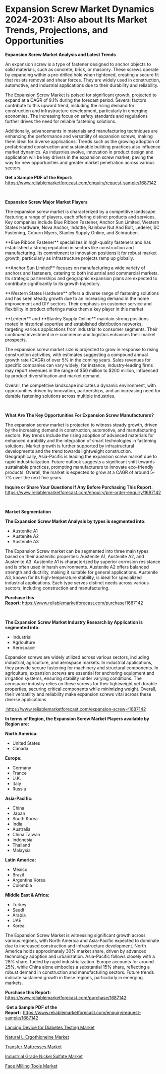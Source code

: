 <p><h1>Expansion Screw Market Dynamics 2024-2031: Also about Its Market Trends, Projections, and Opportunities</h1></p><p><strong>Expansion Screw Market Analysis and Latest Trends</strong></p>
<p><p>An expansion screw is a type of fastener designed to anchor objects to solid materials, such as concrete, brick, or masonry. These screws operate by expanding within a pre-drilled hole when tightened, creating a secure fit that resists removal and shear forces. They are widely used in construction, automotive, and industrial applications due to their durability and reliability.</p><p>The Expansion Screw Market is poised for significant growth, projected to expand at a CAGR of 9.1% during the forecast period. Several factors contribute to this upward trend, including the rising demand for construction and infrastructure development, particularly in emerging economies. The increasing focus on safety standards and regulations further drives the need for reliable fastening solutions.</p><p>Additionally, advancements in materials and manufacturing techniques are enhancing the performance and versatility of expansion screws, making them ideal for diverse applications. Trends such as the growing adoption of prefabricated construction and sustainable building practices also influence market dynamics. As industries evolve, innovation in product design and application will be key drivers in the expansion screw market, paving the way for new opportunities and greater market penetration across various sectors.</p></p>
<p><strong>Get a Sample PDF of the Report:&nbsp;</strong> <a href="https://www.reliablemarketforecast.com/enquiry/request-sample/1687142?utm_campaign=1129&utm_medium=2&utm_source=Github&utm_content=ia&utm_term=16102024&utm_id=expansion-screw">https://www.reliablemarketforecast.com/enquiry/request-sample/1687142</a></p>
<p>&nbsp;</p>
<p><strong>Expansion Screw Major Market Players</strong></p>
<p><p>The expansion screw market is characterized by a competitive landscape featuring a range of players, each offering distinct products and services. Key companies include Blue Ribbon Fastener, Anchor Sun Limited, Western States Hardware, Nova Anchor, lhdottie, Rainbow Nut And Bolt, Lederer, SC Fastening, Coburn Myers, Stanley Supply Online, and Schrauben.</p><p>**Blue Ribbon Fastener** specializes in high-quality fasteners and has established a strong reputation in sectors like construction and manufacturing. Its commitment to innovation positions it for robust market growth, particularly as infrastructure projects ramp up globally.</p><p>**Anchor Sun Limited** focuses on manufacturing a wide variety of anchors and fasteners, catering to both industrial and commercial markets. Its strategic partnerships and geographic expansion plans are expected to contribute significantly to its growth trajectory.</p><p>**Western States Hardware** offers a diverse range of fastening solutions and has seen steady growth due to an increasing demand in the home improvement and DIY sectors. Their emphasis on customer service and flexibility in product offerings make them a key player in this market.</p><p>**Lederer** and **Stanley Supply Online** maintain strong positions rooted in historical expertise and established distribution networks, targeting various applications from industrial to consumer segments. Their continued investment in e-commerce and logistics enhances their market prospects.</p><p>The expansion screw market size is projected to grow in response to rising construction activities, with estimates suggesting a compound annual growth rate (CAGR) of over 5% in the coming years. Sales revenues for specific companies can vary widely; for instance, industry-leading firms may report revenues in the range of $50 million to $200 million, influenced by product diversification and market demand.</p><p>Overall, the competitive landscape indicates a dynamic environment, with opportunities driven by innovation, partnerships, and an increasing need for durable fastening solutions across multiple industries.</p></p>
<p>&nbsp;</p>
<p><strong>What Are The Key Opportunities For Expansion Screw Manufacturers?</strong></p>
<p><p>The expansion screw market is projected to witness steady growth, driven by the increasing demand in construction, automotive, and manufacturing sectors. Key trends include the rising adoption of advanced materials for enhanced durability and the integration of smart technologies in fastening solutions. Market growth is further supported by infrastructural developments and the trend towards lightweight construction. Geographically, Asia-Pacific is leading the expansion screw market due to rapid industrialization. Future outlook suggests a significant shift towards sustainable practices, prompting manufacturers to innovate eco-friendly products. Overall, the market is expected to grow at a CAGR of around 5-7% over the next five years.</p></p>
<p><strong>Inquire or Share Your Questions If Any Before Purchasing This Report:</strong> <a href="https://www.reliablemarketforecast.com/enquiry/pre-order-enquiry/1687142?utm_campaign=1129&utm_medium=2&utm_source=Github&utm_content=ia&utm_term=16102024&utm_id=expansion-screw">https://www.reliablemarketforecast.com/enquiry/pre-order-enquiry/1687142</a></p>
<p>&nbsp;</p>
<p><strong>Market Segmentation</strong></p>
<p><strong>The Expansion Screw Market Analysis by types is segmented into:</strong></p>
<p><ul><li>Austenite A1</li><li>Austenite A2</li><li>Austenite A3</li></ul></p>
<p><p>The Expansion Screw market can be segmented into three main types based on their austenitic properties: Austenite A1, Austenite A2, and Austenite A3. Austenite A1 is characterized by superior corrosion resistance and is often used in harsh environments. Austenite A2 offers balanced strength and ductility, making it suitable for general applications. Austenite A3, known for its high-temperature stability, is ideal for specialized industrial applications. Each type serves distinct needs across various sectors, including construction and manufacturing.</p></p>
<p><strong>Purchase this Report:&nbsp;</strong><a href="https://www.reliablemarketforecast.com/purchase/1687142?utm_campaign=1129&utm_medium=2&utm_source=Github&utm_content=ia&utm_term=16102024&utm_id=expansion-screw">https://www.reliablemarketforecast.com/purchase/1687142</a></p>
<p>&nbsp;</p>
<p><strong>The Expansion Screw Market Industry Research by Application is segmented into:</strong></p>
<p><ul><li>Industrial</li><li>Agriculture</li><li>Aerospace</li></ul></p>
<p><p>Expansion screws are widely utilized across various sectors, including industrial, agriculture, and aerospace markets. In industrial applications, they provide secure fastening for machinery and structural components. In agriculture, expansion screws are essential for anchoring equipment and irrigation systems, ensuring stability under varying conditions. The aerospace industry relies on these screws for their lightweight yet durable properties, securing critical components while minimizing weight. Overall, their versatility and reliability make expansion screws vital across these diverse applications.</p></p>
<p><a href="https://www.reliablemarketforecast.com/expansion-screw-r1687142?utm_campaign=1129&utm_medium=2&utm_source=Github&utm_content=ia&utm_term=16102024&utm_id=expansion-screw">&nbsp;https://www.reliablemarketforecast.com/expansion-screw-r1687142</a></p>
<p><strong>In terms of Region, the Expansion Screw Market Players available by Region are:</strong></p>
<p>
    <p> <strong> North America: </strong>
        <ul>
            <li>United States</li>
            <li>Canada</li>
        </ul>
        </p> 
    <p> <strong> Europe: </strong>
        <ul>
            <li>Germany</li>
            <li>France</li>
            <li>U.K.</li>
            <li>Italy</li>
            <li>Russia</li>
        </ul>
        </p> 
    <p> <strong> Asia-Pacific: </strong>
        <ul>
            <li>China</li>
            <li>Japan</li>
            <li>South Korea</li>
            <li>India</li>
            <li>Australia</li>
            <li>China Taiwan</li>
            <li>Indonesia</li>
            <li>Thailand</li>
            <li>Malaysia</li>
        </ul>
        </p> 
    <p> <strong> Latin America: </strong>
        <ul>
            <li>Mexico</li>
            <li>Brazil</li>
            <li>Argentina Korea</li>
            <li>Colombia</li>
        </ul>
        </p> 
    <p> <strong> Middle East & Africa: </strong>
        <ul>
            <li>Turkey</li>
            <li>Saudi</li>
            <li>Arabia</li>
            <li>UAE</li>
            <li>Korea</li>
        </ul>
    </p>
    </p>
<p><p>The Expansion Screw Market is witnessing significant growth across various regions, with North America and Asia-Pacific expected to dominate due to increased construction and infrastructure development. North America holds approximately 30% market share, driven by advanced technology adoption and urbanization. Asia-Pacific follows closely with a 28% share, fueled by rapid industrialization. Europe accounts for around 25%, while China alone embodies a substantial 15% share, reflecting a robust demand in construction and manufacturing sectors. Future trends indicate sustained growth in these regions, particularly in emerging markets.</p></p>
<p><strong>Purchase this Report: </strong><a href="https://www.reliablemarketforecast.com/purchase/1687142?utm_campaign=1129&utm_medium=2&utm_source=Github&utm_content=ia&utm_term=16102024&utm_id=expansion-screw">https://www.reliablemarketforecast.com/purchase/1687142</a></p>
<p>&nbsp;<strong>Get a Sample PDF of the Report:&nbsp;&nbsp;</strong><a href="https://www.reliablemarketforecast.com/enquiry/request-sample/1687142?utm_campaign=1129&utm_medium=2&utm_source=Github&utm_content=ia&utm_term=16102024&utm_id=expansion-screw">https://www.reliablemarketforecast.com/enquiry/request-sample/1687142</a></p>
<p><strong></strong></p>
<p><p><a href="https://www.linkedin.com/pulse/lancing-device-diabetes-testing-market-size-segmentation-bponf?trk=public_post_embed_feed-article-content&utm_campaign=1129&utm_medium=2&utm_source=Github&utm_content=ia&utm_term=16102024&utm_id=expansion-screw">Lancing Device for Diabetes Testing Market</a></p><p><a href="https://github.com/hentonwytandusyl0/Market-Research-Report-List-1/blob/main/natural-l-ergothioneine-market.md?utm_campaign=1129&utm_medium=2&utm_source=Github&utm_content=ia&utm_term=16102024&utm_id=expansion-screw">Natural L-Ergothioneine Market</a></p><p><a href="https://github.com/janeengrenong0/Market-Research-Report-List-1/blob/main/transfer-mattresses-market.md?utm_campaign=1129&utm_medium=2&utm_source=Github&utm_content=ia&utm_term=16102024&utm_id=expansion-screw">Transfer Mattresses Market</a></p><p><a href="https://www.linkedin.com/pulse/global-industrial-grade-nickel-sulfate-industry-research-loydf?trk=public_post_embed_feed-article-content&utm_campaign=1129&utm_medium=2&utm_source=Github&utm_content=ia&utm_term=16102024&utm_id=expansion-screw">Industrial Grade Nickel Sulfate Market</a></p><p><a href="https://issuu.com/reportprime-2/docs/face-milling-tools-market-size-2030_725883d4e764a0?utm_campaign=1129&utm_medium=2&utm_source=Github&utm_content=ia&utm_term=16102024&utm_id=expansion-screw">Face Milling Tools Market</a></p></p>